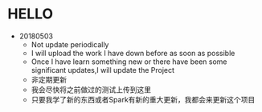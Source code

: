 # HELLO
- 20180503
  - Not update periodically
  - I will upload the work I have down before as soon as possible
  - Once I have learn something new or there have been some significant updates,I will update the Project 
  - 非定期更新
  - 我会尽快将之前做过的测试上传到这里
  - 只要我学了新的东西或者Spark有新的重大更新，我都会来更新这个项目   